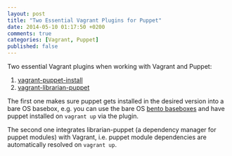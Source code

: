 ```yaml
---
layout: post
title: "Two Essential Vagrant Plugins for Puppet"
date: 2014-05-10 01:17:50 +0200
comments: true
categories: [Vagrant, Puppet]
published: false
---
```


Two essential Vagrant plugins when working with Vagrant and Puppet:

1. [vagrant-puppet-install](https://github.com/mlazarov/vagrant-puppet-install)
2. [vagrant-librarian-puppet](https://github.com/mhahn/vagrant-librarian-puppet)

The first one makes sure puppet gets installed in the desired version into a bare OS basebox, e.g. you can use the bare OS [bento baseboxes](https://github.com/opscode/bento) and have puppet installed on `vagrant up` via the plugin.

The second one integrates librarian-puppet (a dependency manager for puppet modules) with Vagrant, i.e. puppet module dependencies are automatically resolved on `vagrant up`.
